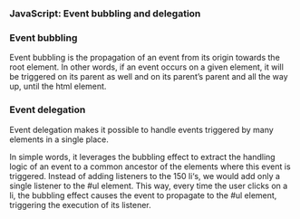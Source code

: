 ### JavaScript: Event bubbling and delegation

### Event bubbling

Event bubbling is the propagation of an event from its origin towards the root element. In other words, 
if an event occurs on a given element, it will be triggered on its parent as well and on its parent’s 
parent and all the way up, until the html element.

### Event delegation

Event delegation makes it possible to handle events triggered by many elements in a single place.

In simple words, it leverages the bubbling effect to extract the handling logic of an event to a common 
ancestor of the elements where this event is triggered. Instead of adding listeners to the 150 li‘s, we 
would add only a single listener to the #ul element. This way, every time the user clicks on a li, the 
bubbling effect causes the event to propagate to the #ul element, triggering the execution of its listener.
